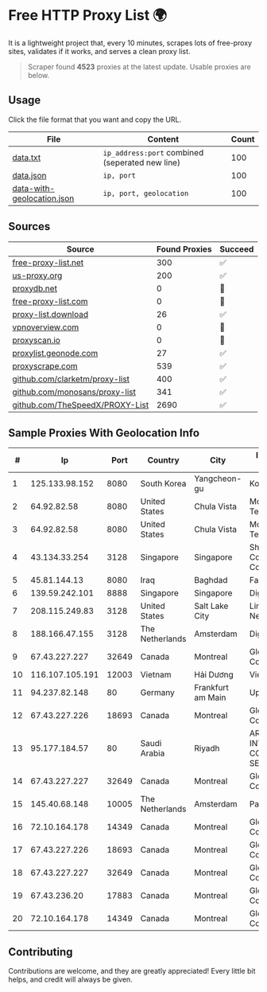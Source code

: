 
# Free HTTP Proxy List 🌍

It is a lightweight project that, every 10 minutes, scrapes lots of free-proxy sites, validates if it works, and serves a clean proxy list.


> Scraper found **4523** proxies at the latest update. Usable proxies are below.

## Usage

Click the file format that you want and copy the URL.


|File|Content|Count|
|----|-------|-----|
|[data.txt](https://raw.githubusercontent.com/themiralay/Proxy-List-World/master/data.txt)|`ip_address:port` combined (seperated new line)|100|
|[data.json](https://raw.githubusercontent.com/themiralay/Proxy-List-World/master/data.json)|`ip, port`|100|
|[data-with-geolocation.json](https://raw.githubusercontent.com/themiralay/Proxy-List-World/master/data-with-geolocation.json)|`ip, port, geolocation`|100|

## Sources

|Source|Found Proxies|Succeed|
|------|-------------|-------|
|[free-proxy-list.net](https://free-proxy-list.net)|300|✅|
|[us-proxy.org](https://www.us-proxy.org)|200|✅|
|[proxydb.net](http://proxydb.net)|0|🚫|
|[free-proxy-list.com](https://free-proxy-list.com/?page=&port=&type%5B%5D=http&type%5B%5D=https&up_time=0&search=Search)|0|🚫|
|[proxy-list.download](https://www.proxy-list.download/HTTP)|26|✅|
|[vpnoverview.com](https://vpnoverview.com/privacy/anonymous-browsing/free-proxy-servers)|0|🚫|
|[proxyscan.io](https://www.proxyscan.io)|0|🚫|
|[proxylist.geonode.com](https://proxylist.geonode.com/api/proxy-list?limit=300&page=1&sort_by=lastChecked&sort_type=desc&protocols=http,https)|27|✅|
|[proxyscrape.com](https://api.proxyscrape.com/v2/?request=displayproxies&protocol=http&timeout=10000&country=all&ssl=all&anonymity=all)|539|✅|
|[github.com/clarketm/proxy-list](https://raw.githubusercontent.com/clarketm/proxy-list/master/proxy-list-raw.txt)|400|✅|
|[github.com/monosans/proxy-list](https://raw.githubusercontent.com/monosans/proxy-list/main/proxies/http.txt)|341|✅|
|[github.com/TheSpeedX/PROXY-List](https://raw.githubusercontent.com/TheSpeedX/PROXY-List/master/http.txt)|2690|✅|


## Sample Proxies With Geolocation Info

|#|Ip|Port|Country|City|Internet Service Provider|
|-|--|----|-------|----|-------------------------|
|1|125.133.98.152|8080|South Korea|Yangcheon-gu|Korea Telecom|
|2|64.92.82.58|8080|United States|Chula Vista|Momentum Telecom, Inc.|
|3|64.92.82.58|8080|United States|Chula Vista|Momentum Telecom, Inc.|
|4|43.134.33.254|3128|Singapore|Singapore|Shenzhen Tencent Computer Systems Company Limited|
|5|45.81.144.13|8080|Iraq|Baghdad|Fact LTD|
|6|139.59.242.101|8888|Singapore|Singapore|DigitalOcean, LLC|
|7|208.115.249.83|3128|United States|Salt Lake City|Limestone Networks, Inc.|
|8|188.166.47.155|3128|The Netherlands|Amsterdam|DigitalOcean, LLC|
|9|67.43.227.227|32649|Canada|Montreal|GloboTech Communications|
|10|116.107.105.191|12003|Vietnam|Hải Dương|Viettel Corporation|
|11|94.237.82.148|80|Germany|Frankfurt am Main|UpCloud Ltd|
|12|67.43.227.226|18693|Canada|Montreal|GloboTech Communications|
|13|95.177.184.57|80|Saudi Arabia|Riyadh|ARABIAN INTERNET & COMMUNICATIONS SERVICES CO.LTD|
|14|67.43.227.227|32649|Canada|Montreal|GloboTech Communications|
|15|145.40.68.148|10005|The Netherlands|Amsterdam|Packet Host, Inc.|
|16|72.10.164.178|14349|Canada|Montreal|GloboTech Communications|
|17|67.43.227.226|18693|Canada|Montreal|GloboTech Communications|
|18|67.43.227.227|32649|Canada|Montreal|GloboTech Communications|
|19|67.43.236.20|17883|Canada|Montreal|GloboTech Communications|
|20|72.10.164.178|14349|Canada|Montreal|GloboTech Communications|



## Contributing

Contributions are welcome, and they are greatly appreciated! Every
little bit helps, and credit will always be given.

